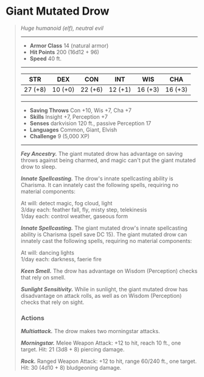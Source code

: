 # Giant Mutated Drow
>*Huge humanoid (elf), neutral evil*
>___
>- **Armor Class** 14 (natural armor)
>- **Hit Points** 200 (16d12 + 96)
>- **Speed** 40 ft.
>___
>|STR|DEX|CON|INT|WIS|CHA|
>|:---:|:---:|:---:|:---:|:---:|:---:|
>|27 (+8)|10 (+0)|22 (+6)|12 (+1)|16 (+3)|16 (+3)|
>___
>- **Saving Throws** Con +10, Wis +7, Cha +7
>- **Skills** Insight +7, Perception +7
>- **Senses** darkvision 120 ft., passive Perception 17
>- **Languages** Common, Giant, Elvish
>- **Challenge** 9 (5,000 XP)
>___
>***Fey Ancestry.*** The giant mutated drow has advantage on saving throws against being charmed, and magic can't put the giant mutated drow to sleep.  
>
>***Innate Spellcasting.*** The drow's innate spellcasting ability is Charisma. It can innately cast the following spells, requiring no material components:  
>
>At will: detect magic, fog cloud, light  
>3/day each: feather fall, fly, misty step, telekinesis  
>1/day each: control weather, gaseous form  
>
>
>***Innate Spellcasting.*** The giant mutated drow's innate spellcasting ability is Charisma (spell save DC 15). The giant mutated drow can innately cast the following spells, requiring no material components:  
>
>At will: dancing lights  
>1/day each: darkness, faerie fire  
>
>
>***Keen Smell.*** The drow has advantage on Wisdom (Perception) checks that rely on smell.  
>
>***Sunlight Sensitivity.*** While in sunlight, the giant mutated drow has disadvantage on attack rolls, as well as on Wisdom (Perception) checks that rely on sight.  
>
>### Actions
>***Multiattack.*** The drow makes two morningstar attacks.  
>
>***Morningstar.*** Melee Weapon Attack: +12 to hit, reach 10 ft., one target. Hit: 21 (3d8 + 8) piercing damage.  
>
>***Rock.*** Ranged Weapon Attack: +12 to hit, range 60/240 ft., one target. Hit: 30 (4d10 + 8) bludgeoning damage.